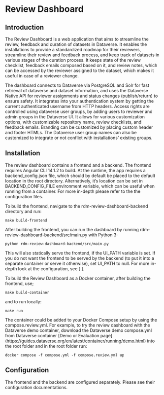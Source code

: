 # Review Dashboard
## Introduction
The Review Dashboard is a web application that aims to streamline the review, feedback and curation of datasets in Dataverse. It enables the installations to provide a standardized roadmap for their reviewers, streamline their review and feedback process, and keep track of datasets in various stages of the curation process. It keeps state of the review checklist, feedback emails composed based on it, and review notes, which can be accessed by the reviewer assigned to the dataset, which makes it useful in case of a reviewer change. 

The dashboard connects to Dataverse via PostgreSQL and Solr for fast retrieval of dataverse and dataset information, and uses the Dataverse Native API for reviewer assignments and status changes (publish/return) to ensure safety. It integrates into your authentication system by getting the current authenticated username from HTTP headers. Access rights are controlled using dataverse user groups, by adding users to reviewer and admin groups in the Dataverse UI.
It allows for various customization options, with customizable repository name, review checklists, and feedback emails. Branding can be customized by placing custom header and footer HTMLs. The Dataverse user group names can also be customized to integrate or not conflict with installations’ existing groups. 

## Installation
The review dashboard contains a frontend and a backend. The frontend requires Angular CLI 14.1.2 to build. 
At the runtime, the app requires a backend_config.json file, which should by default be placed to the default location in the root directory. Alternatively, it’s location can be set in BACKEND_CONFIG_FILE environment variable, which can be useful when running from a container.  For more in-depth please refer to the the configuration files.

To build the frontend, navigate to the rdm-review-dashboard-backend directory and run:
```
make build-frontend
```

After building the frontend, you can run the dashboard by running rdm-review-dashboard-backend/src/main.py  with Python 3:
```
python rdm-review-dashboard-backend/src/main.py  
```

This will also statically serve the frontend, if the UI_PATH variable is set. If you do not want the frontend to be served by the backend (to put it into a separate container or serve it otherwise), set UI_PATH to null. For more in-depth look at the configuration, see [ ].

To build the Review Dashboard as a Docker container, after building the frontend, use;
```
make build-container
```
and to run locally:
```
make run
```

The container could be added to your Docker Compose setup by using the compose.review.yml. For example, to try the review dashboard with the Dataverse demo container, download the Dataverse demo compose.yml from Dataverse container [Demo or Evaluation page] (https://guides.dataverse.org/en/latest/container/running/demo.html) into the root folder and in the root folder run:
```
docker compose -f compose.yml -f compose.review.yml up
```

## Configuration
The frontend and the backend are configured separately. Please see their configuration documentations. 